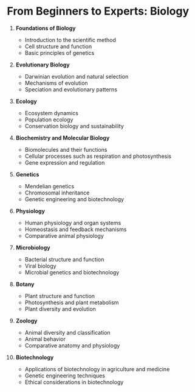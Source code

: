# From Beginners to Experts: Biology

1. **Foundations of Biology**
   - Introduction to the scientific method
   - Cell structure and function
   - Basic principles of genetics

2. **Evolutionary Biology**
   - Darwinian evolution and natural selection
   - Mechanisms of evolution
   - Speciation and evolutionary patterns

3. **Ecology**
   - Ecosystem dynamics
   - Population ecology
   - Conservation biology and sustainability

4. **Biochemistry and Molecular Biology**
   - Biomolecules and their functions
   - Cellular processes such as respiration and photosynthesis
   - Gene expression and regulation

5. **Genetics**
   - Mendelian genetics
   - Chromosomal inheritance
   - Genetic engineering and biotechnology

6. **Physiology**
   - Human physiology and organ systems
   - Homeostasis and feedback mechanisms
   - Comparative animal physiology

7. **Microbiology**
   - Bacterial structure and function
   - Viral biology
   - Microbial genetics and biotechnology

8. **Botany**
   - Plant structure and function
   - Photosynthesis and plant metabolism
   - Plant diversity and evolution

9. **Zoology**
   - Animal diversity and classification
   - Animal behavior
   - Comparative anatomy and physiology

10. **Biotechnology**
    - Applications of biotechnology in agriculture and medicine
    - Genetic engineering techniques
    - Ethical considerations in biotechnology
